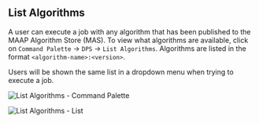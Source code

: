 ## List Algorithms

A user can execute a job with any algorithm that has been published to the MAAP Algorithm Store (MAS).  To view what algorithms are available, click on `Command Palette` -> `DPS` -> `List Algorithms`.  Algorithms are listed in the format `<algorithm-name>:<version>`.

Users will be shown the same list in a dropdown menu when trying to execute a job.

![List Algorithms - Command Palette](https://raw.github.com/MAAP-Project/maap-jupyter-ide/master/user_guides/images/list1.png)

![List Algorithms - List](https://raw.github.com/MAAP-Project/maap-jupyter-ide/master/user_guides/images/list2.png)
